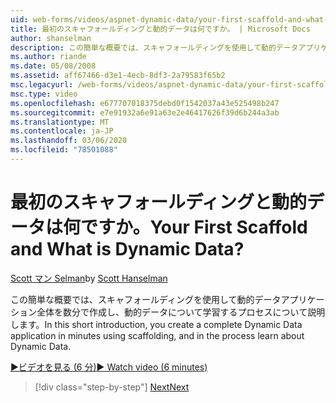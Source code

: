```yaml
---
uid: web-forms/videos/aspnet-dynamic-data/your-first-scaffold-and-what-is-dynamic-data
title: 最初のスキャフォールディングと動的データは何ですか。 | Microsoft Docs
author: shanselman
description: この簡単な概要では、スキャフォールディングを使用して動的データアプリケーション全体を数分で作成し、動的データについて学習するプロセスについて説明します。
ms.author: riande
ms.date: 05/08/2008
ms.assetid: aff67466-d3e1-4ecb-8df3-2a79583f65b2
msc.legacyurl: /web-forms/videos/aspnet-dynamic-data/your-first-scaffold-and-what-is-dynamic-data
msc.type: video
ms.openlocfilehash: e677707018375debd0f1542037a43e525498b247
ms.sourcegitcommit: e7e91932a6e91a63e2e46417626f39d6b244a3ab
ms.translationtype: MT
ms.contentlocale: ja-JP
ms.lasthandoff: 03/06/2020
ms.locfileid: "78501088"
---
```

# <a name="your-first-scaffold-and-what-is-dynamic-data"></a><span data-ttu-id="17063-104">最初のスキャフォールディングと動的データは何ですか。</span><span class="sxs-lookup"><span data-stu-id="17063-104">Your First Scaffold and What is Dynamic Data?</span></span>

<span data-ttu-id="17063-105">[Scott マン Selman](https://github.com/shanselman)</span><span class="sxs-lookup"><span data-stu-id="17063-105">by [Scott Hanselman](https://github.com/shanselman)</span></span>

<span data-ttu-id="17063-106">この簡単な概要では、スキャフォールディングを使用して動的データアプリケーション全体を数分で作成し、動的データについて学習するプロセスについて説明します。</span><span class="sxs-lookup"><span data-stu-id="17063-106">In this short introduction, you create a complete Dynamic Data application in minutes using scaffolding, and in the process learn about Dynamic Data.</span></span>

[<span data-ttu-id="17063-107">&#9654;ビデオを見る (6 分)</span><span class="sxs-lookup"><span data-stu-id="17063-107">&#9654; Watch video (6 minutes)</span></span>](https://channel9.msdn.com/Blogs/ASP-NET-Site-Videos/your-first-scaffold-and-what-is-dynamic-data)

> [!div class="step-by-step"]
> [<span data-ttu-id="17063-108">Next</span><span class="sxs-lookup"><span data-stu-id="17063-108">Next</span></span>](how-do-i-enable-inline-gridview-editing.md)
